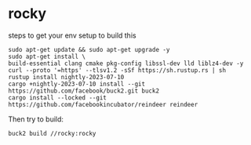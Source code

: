 # rocky
steps to get your env setup to build this
```
sudo apt-get update && sudo apt-get upgrade -y
sudo apt-get install \
build-essential clang cmake pkg-config libssl-dev lld liblz4-dev -y
curl --proto '=https' --tlsv1.2 -sSf https://sh.rustup.rs | sh
rustup install nightly-2023-07-10
cargo +nightly-2023-07-10 install --git https://github.com/facebook/buck2.git buck2
cargo install --locked --git https://github.com/facebookincubator/reindeer reindeer
```

Then try to build:

```
buck2 build //rocky:rocky
```
